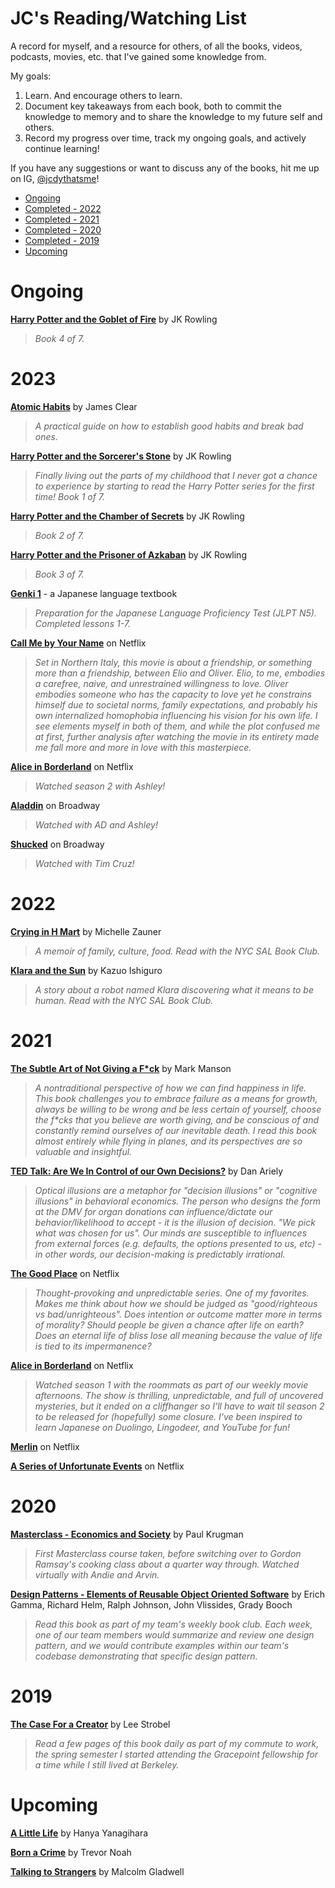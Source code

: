 
# JC's Reading/Watching List

A record for myself, and a resource for others, of all the books, videos, podcasts, movies, etc. that I've gained some knowledge from. 

My goals:

1. Learn. And encourage others to learn.
1. Document key takeaways from each book, both to commit the knowledge to memory and to share the knowledge to my future self and others.
2. Record my progress over time, track my ongoing goals, and actively continue learning!

If you have any suggestions or want to discuss any of the books, hit me up on IG, [@jcdythatsme](https://www.instagram.com/jcdythatsme/)!

* [Ongoing](#ongoing)
* [Completed - 2022](#2022)
* [Completed - 2021](#2021)
* [Completed - 2020](#2020)
* [Completed - 2019](#2019) 
* [Upcoming](#upcoming)

# Ongoing

**[Harry Potter and the Goblet of Fire](https://www.amazon.com/Harry-Potter-Goblet-Fire-Book/dp/0439139597)** by JK Rowling
> _Book 4 of 7._


# 2023
**[Atomic Habits](https://www.amazon.com/Atomic-Habits-Proven-Build-Break/dp/0735211299)** by James Clear
> _A practical guide on how to establish good habits and break bad ones._

**[Harry Potter and the Sorcerer's Stone](https://www.amazon.com/Harry-Potter-Sorcerers-Stone-Rowling/dp/059035342X)** by JK Rowling
> _Finally living out the parts of my childhood that I never got a chance to experience by starting to read the Harry Potter series for the first time! Book 1 of 7._

**[Harry Potter and the Chamber of Secrets](https://www.amazon.com/Harry-Potter-Chamber-Secrets-Rowling/dp/0439064872)** by JK Rowling
> _Book 2 of 7._

**[Harry Potter and the Prisoner of Azkaban](https://www.amazon.com/Harry-Potter-Prisoner-Azkaban-Rowling/dp/0439136350)** by JK Rowling
> _Book 3 of 7._

**[Genki 1](https://www.amazon.com/Genki-Vol-1-Textbook-3e-ed/dp/4789017303/)** - a Japanese language textbook
> _Preparation for the Japanese Language Proficiency Test (JLPT N5). Completed lessons 1-7._

**[Call Me by Your Name](https://www.netflix.com/title/80169498)** on Netflix
> _Set in Northern Italy, this movie is about a friendship, or something more than a friendship, between Elio and Oliver. Elio, to me, embodies a carefree, naive, and unrestrained willingness to love. Oliver embodies someone who has the capacity to love yet he constrains himself due to societal norms, family expectations, and probably his own internalized homophobia influencing his vision for his own life. I see elements myself in both of them, and while the plot confused me at first, further analysis after watching the movie in its entirety made me fall more and more in love with this masterpiece._

**[Alice in Borderland](https://www.netflix.com/title/80200575)** on Netflix
> _Watched season 2 with Ashley!_

**[Aladdin](https://aladdinthemusical.com)** on Broadway
> _Watched with AD and Ashley!_

**[Shucked](https://playbill.com/production/shucked-broadway-nederlander-theatre-2023)** on Broadway
> _Watched with Tim Cruz!_


# 2022
**[Crying in H Mart](https://www.amazon.com/Crying-Mart-Memoir-Michelle-Zauner/dp/0525657746)** by Michelle Zauner
> _A memoir of family, culture, food. Read with the NYC SAL Book Club._

**[Klara and the Sun](https://www.amazon.com/Klara-Sun-novel-Kazuo-Ishiguro/dp/059331817X)** by Kazuo Ishiguro
> _A story about a robot named Klara discovering what it means to be human. Read with the NYC SAL Book Club._

# 2021

**[The Subtle Art of Not Giving a F*ck](https://www.amazon.com/Subtle-Art-Not-Giving-Counterintuitive/dp/0062457713)** by Mark Manson
> _A nontraditional perspective of how we can find happiness in life. This book challenges you to embrace failure as a means for growth, always be willing to be wrong and be less certain of yourself, choose the f*cks that you believe are worth giving, and be conscious of and constantly remind ourselves of our inevitable death. I read this book almost entirely while flying in planes, and its perspectives are so valuable and insightful._

**[TED Talk: Are We In Control of our Own Decisions?](https://www.ted.com/talks/dan_ariely_are_we_in_control_of_our_own_decisions)** by Dan Ariely
> _Optical illusions are a metaphor for "decision illusions" or "cognitive illusions" in behavioral economics. The person who designs the form at the DMV for organ donations can influence/dictate our behavior/likelihood to accept - it is the illusion of decision. "We pick what was chosen for us". Our minds are susceptible to influences from external forces (e.g. defaults, the options presented to us, etc) - in other words, our decision-making is predictably irrational._

**[The Good Place](https://www.netflix.com/title/80113701)** on Netflix
> _Thought-provoking and unpredictable series. One of my favorites. Makes me think about how we should be judged as "good/righteous vs bad/unrighteous". Does intention or outcome matter more in terms of morality? Should people be given a chance after life on earth? Does an eternal life of bliss lose all meaning because the value of life is tied to its impermanence?_

**[Alice in Borderland](https://www.netflix.com/title/80200575)** on Netflix
> _Watched season 1 with the roommats as part of our weekly movie afternoons. The show is thrilling, unpredictable, and full of uncovered mysteries, but it ended on a cliffhanger so I'll have to wait til season 2 to be released for (hopefully) some closure. I've been inspired to learn Japanese on Duolingo, Lingodeer, and YouTube for fun!_

**[Merlin](https://www.netflix.com/title/70142436)** on Netflix

**[A Series of Unfortunate Events](https://www.netflix.com/title/80050008)** on Netflix

# 2020

**[Masterclass - Economics and Society](https://www.masterclass.com/classes/paul-krugman-teaches-economics-and-society)** by Paul Krugman
> _First Masterclass course taken, before switching over to Gordon Ramsay's cooking class about a quarter way through. Watched virtually with Andie and Arvin._

**[Design Patterns - Elements of Reusable Object Oriented Software](https://www.amazon.com/Design-Patterns-Elements-Reusable-Object-Oriented/dp/0201633612)** by Erich Gamma, Richard Helm, Ralph Johnson, John Vlissides, Grady Booch

> _Read this book as part of my team's weekly book club. Each week, one of our team members would summarize and review one design pattern, and we would contribute examples within our team's codebase demonstrating that specific design pattern._

# 2019

**[The Case For a Creator](https://www.amazon.com/Case-Creator-Lee-Strobel/dp/0310242096)** by Lee Strobel
> _Read a few pages of this book daily as part of my commute to work, the spring semester I started attending the Gracepoint fellowship for a time while I still lived at Berkeley._

# Upcoming

**[A Little Life](https://www.amazon.com/Little-Life-Hanya-Yanagihara/dp/0804172706/)** by Hanya Yanagihara

**[Born a Crime](https://www.amazon.com/Born-Crime-Stories-African-Childhood-ebook/dp/B01DHWACVY)** by Trevor Noah

**[Talking to Strangers](https://www.amazon.com/Talking-Strangers-Should-about-People/dp/0316478520)** by Malcolm Gladwell